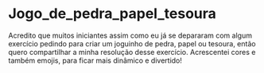# Jogo_de_pedra_papel_tesoura
 Acredito que muitos iniciantes assim como eu já se depararam com algum exercício pedindo para criar um joguinho de pedra, papel ou tesoura, então quero compartilhar a minha resolução desse exercício. Acrescentei cores e também emojis, para ficar mais dinâmico e divertido!

